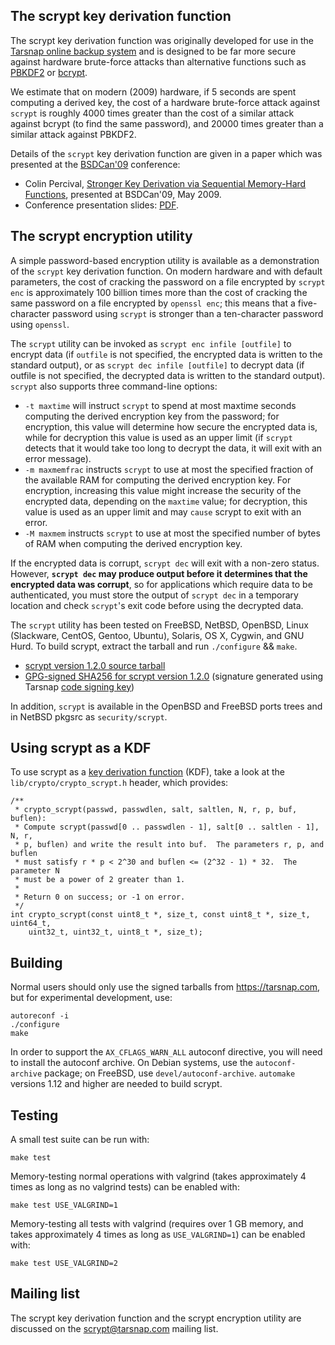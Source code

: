 The scrypt key derivation function
----------------------------------


The scrypt key derivation function was originally developed for use in the
[Tarsnap online backup system](http://www.tarsnap.com/index.html) and is
designed to be far more secure against hardware brute-force attacks than
alternative functions such as [PBKDF2](http://en.wikipedia.org/wiki/PBKDF2) or
[bcrypt](http://www.openbsd.org/papers/bcrypt-paper.ps).

We estimate that on modern (2009) hardware, if 5 seconds are spent computing a
derived key, the cost of a hardware brute-force attack against `scrypt` is
roughly 4000 times greater than the cost of a similar attack against bcrypt (to
find the same password), and 20000 times greater than a similar attack against
PBKDF2.

Details of the `scrypt` key derivation function are given in a paper which was
presented at the [BSDCan'09](http://www.bsdcan.org/2009/) conference:

* Colin Percival, [Stronger Key Derivation via Sequential Memory-Hard
  Functions](http://www.tarsnap.com/scrypt/scrypt.pdf), presented at BSDCan'09,
  May 2009.
* Conference presentation slides:
  [PDF](http://www.tarsnap.com/scrypt/scrypt-slides.pdf).


The scrypt encryption utility
-----------------------------

A simple password-based encryption utility is available as a demonstration of
the `scrypt` key derivation function. On modern hardware and with default
parameters, the cost of cracking the password on a file encrypted by `scrypt
enc` is approximately 100 billion times more than the cost of cracking the same
password on a file encrypted by `openssl enc`; this means that a five-character
password using `scrypt` is stronger than a ten-character password using
`openssl`.

The `scrypt` utility can be invoked as `scrypt enc infile [outfile]` to encrypt
data (if `outfile` is not specified, the encrypted data is written to the
standard output), or as `scrypt dec infile [outfile]` to decrypt data (if
outfile is not specified, the decrypted data is written to the standard
output). `scrypt` also supports three command-line options:

* `-t maxtime` will instruct `scrypt` to spend at most maxtime seconds
  computing the derived encryption key from the password; for encryption, this
  value will determine how secure the encrypted data is, while for decryption
  this value is used as an upper limit (if `scrypt` detects that it would take
  too long to decrypt the data, it will exit with an error message).
* `-m maxmemfrac` instructs `scrypt` to use at most the specified fraction of
  the available RAM for computing the derived encryption key. For encryption,
  increasing this value might increase the security of the encrypted data,
  depending on the `maxtime` value; for decryption, this value is used as an
  upper limit and may `cause` scrypt to exit with an error.
* `-M maxmem` instructs `scrypt` to use at most the specified number of bytes
  of RAM when computing the derived encryption key.

If the encrypted data is corrupt, `scrypt dec` will exit with a non-zero
status.  However, **`scrypt dec` may produce output before it determines that
the encrypted data was corrupt**, so for applications which require data to be
authenticated, you must store the output of `scrypt dec` in a temporary
location and check `scrypt`'s exit code before using the decrypted data.

The `scrypt` utility has been tested on FreeBSD, NetBSD, OpenBSD, Linux
(Slackware, CentOS, Gentoo, Ubuntu), Solaris, OS X, Cygwin, and GNU Hurd. To
build scrypt, extract the tarball and run `./configure` && `make`.

* [scrypt version 1.2.0 source
  tarball](https://www.tarsnap.com/scrypt/scrypt-1.2.0.tgz)
* [GPG-signed SHA256 for scrypt version
  1.2.0](https://www.tarsnap.com/scrypt/scrypt-sigs-1.2.0.asc) (signature
  generated using Tarsnap [code signing
  key](https://www.tarsnap.com/tarsnap-signing-key.asc))

In addition, `scrypt` is available in the OpenBSD and FreeBSD ports trees and
in NetBSD pkgsrc as `security/scrypt`.


Using scrypt as a KDF
---------------------

To use scrypt as a
[key derivation function](https://en.wikipedia.org/wiki/Key_derivation_function)
(KDF), take a
look at the `lib/crypto/crypto_scrypt.h` header, which provides:

```
/**
 * crypto_scrypt(passwd, passwdlen, salt, saltlen, N, r, p, buf, buflen):
 * Compute scrypt(passwd[0 .. passwdlen - 1], salt[0 .. saltlen - 1], N, r,
 * p, buflen) and write the result into buf.  The parameters r, p, and buflen
 * must satisfy r * p < 2^30 and buflen <= (2^32 - 1) * 32.  The parameter N
 * must be a power of 2 greater than 1.
 *
 * Return 0 on success; or -1 on error.
 */
int crypto_scrypt(const uint8_t *, size_t, const uint8_t *, size_t, uint64_t,
    uint32_t, uint32_t, uint8_t *, size_t);
```


Building
--------

Normal users should only use the signed tarballs from https://tarsnap.com, but
for experimental development, use:
 
    autoreconf -i
    ./configure
    make

In order to support the `AX_CFLAGS_WARN_ALL` autoconf directive, you will need
to install the autoconf archive.  On Debian systems, use the
`autoconf-archive` package; on FreeBSD, use `devel/autoconf-archive`.
`automake` versions 1.12 and higher are needed to build scrypt.

Testing
-------

A small test suite can be run with:

    make test

Memory-testing normal operations with valgrind (takes approximately 4 times as
long as no valgrind tests) can be enabled with:

    make test USE_VALGRIND=1

Memory-testing all tests with valgrind (requires over 1 GB memory, and takes
approximately 4 times as long as `USE_VALGRIND=1`) can be enabled with:

    make test USE_VALGRIND=2


Mailing list
------------

The scrypt key derivation function and the scrypt encryption utility are
discussed on the <scrypt@tarsnap.com> mailing list.

